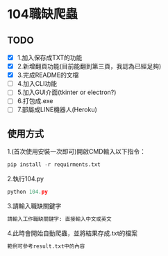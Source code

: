 # 104職缺爬蟲

## TODO

- [X] 1.加入保存成TXT的功能
- [X] 2.新增翻頁功能(目前能翻到第三頁，我認為已經足夠)
- [X] 3.完成README的文檔
- [ ] 4.加入CLI功能
- [ ] 5.加入GUI介面(tkinter or electron?)
- [ ] 6.打包成.exe
- [ ] 7.部屬成LINE機器人(Heroku)

## 使用方式

1.(首次使用安裝一次即可)開啟CMD輸入以下指令：

```python
pip install -r requirments.txt
```

2.執行104.py

```python
python 104.py
```

3.請輸入職缺關鍵字

```python
請輸入工作職缺關鍵字: 直接輸入中文或英文
```
4.此時會開始自動爬蟲，並將結果存成.txt的檔案
```python
範例可參考result.txt中的內容
```